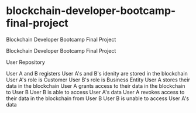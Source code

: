 # blockchain-developer-bootcamp-final-project
Blockchain Developer Bootcamp Final Project

Blockchain Developer Bootcamp Final Project

User Repository

User A and B registers 
User A's and B's idenity are stored in the blockchain
User A's role is Customer
User B's role is Business Entity
User A stores their data in the blockchain 
User A grants access to their data in the blockchain to User B
User B is able to access User A's data
User A revokes access to their data in the blockchain from User B
User B is unable to access User A's data
